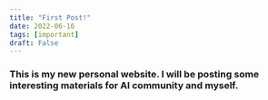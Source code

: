 ```yaml
---
title: "First Post!"
date: 2022-06-16
tags: [important]
draft: False
---
```


### This is my new personal website. I will be posting some interesting materials for AI community and myself.
